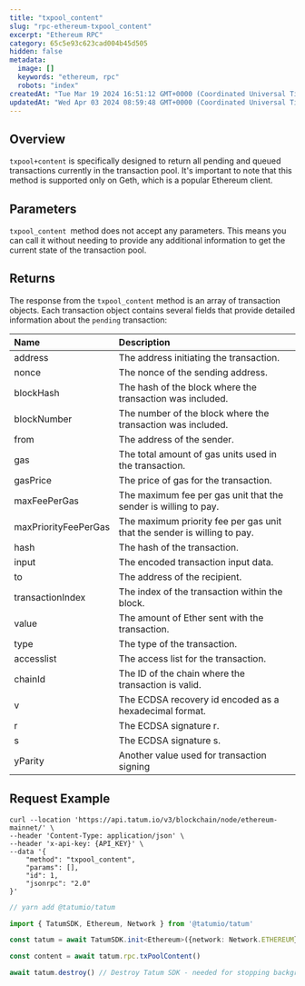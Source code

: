 ```yaml
---
title: "txpool_content"
slug: "rpc-ethereum-txpool_content"
excerpt: "Ethereum RPC"
category: 65c5e93c623cad004b45d505
hidden: false
metadata: 
  image: []
  keywords: "ethereum, rpc"
  robots: "index"
createdAt: "Tue Mar 19 2024 16:51:12 GMT+0000 (Coordinated Universal Time)"
updatedAt: "Wed Apr 03 2024 08:59:48 GMT+0000 (Coordinated Universal Time)"
---
```

## Overview

`txpool+content` is specifically designed to return all pending and queued transactions currently in the transaction pool. It's important to note that this method is supported only on Geth, which is a popular Ethereum client.

## Parameters

`txpool_content `method does not accept any parameters. This means you can call it without needing to provide any additional information to get the current state of the transaction pool.

## Returns

The response from the `txpool_content` method is an array of transaction objects. Each transaction object contains several fields that provide detailed information about the `pending` transaction:

| Name                 | Description                                                              |
| :------------------- | :----------------------------------------------------------------------- |
| address              | The address initiating the transaction.                                  |
| nonce                | The nonce of the sending address.                                        |
| blockHash            | The hash of the block where the transaction was included.                |
| blockNumber          | The number of the block where the transaction was included.              |
| from                 | The address of the sender.                                               |
| gas                  | The total amount of gas units used in the transaction.                   |
| gasPrice             | The price of gas for the transaction.                                    |
| maxFeePerGas         | The maximum fee per gas unit that the sender is willing to pay.          |
| maxPriorityFeePerGas | The maximum priority fee per gas unit that the sender is willing to pay. |
| hash                 | The hash of the transaction.                                             |
| input                | The encoded transaction input data.                                      |
| to                   | The address of the recipient.                                            |
| transactionIndex     | The index of the transaction within the block.                           |
| value                | The amount of Ether sent with the transaction.                           |
| type                 | The type of the transaction.                                             |
| accesslist           | The access list for the transaction.                                     |
| chainId              | The ID of the chain where the transaction is valid.                      |
| v                    | The ECDSA recovery id encoded as a hexadecimal format.                   |
| r                    | The ECDSA signature r.                                                   |
| s                    | The ECDSA signature s.                                                   |
| yParity              | Another value used for transaction signing                               |

## Request Example

```curl cURL
curl --location 'https://api.tatum.io/v3/blockchain/node/ethereum-mainnet/' \
--header 'Content-Type: application/json' \
--header 'x-api-key: {API_KEY}' \
--data '{
    "method": "txpool_content",
    "params": [],
    "id": 1,
    "jsonrpc": "2.0"
}'
```
```typescript JS SDK
// yarn add @tatumio/tatum

import { TatumSDK, Ethereum, Network } from '@tatumio/tatum'

const tatum = await TatumSDK.init<Ethereum>({network: Network.ETHEREUM})

const content = await tatum.rpc.txPoolContent()

await tatum.destroy() // Destroy Tatum SDK - needed for stopping background jobs
```
